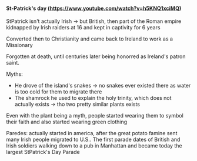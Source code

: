 
#### St-Patrick's day (https://www.youtube.com/watch?v=h5KNQ1xciMQ)
StPatrick isn't actually Irish -> but British, then part of the Roman empire
kidnapped by Irish raiders at 16 and kept in captivity for 6 years

Converted then to Christianity and came back to Ireland to work as a Missionary

Forgotten at death, until centuries later being honorred as Ireland's patron saint.

Myths:
- He drove of the island's snakes -> no snakes ever existed there as water is too cold for them to migrate there
- The shamrock he used to explain the holy trinity, which does not actually exists -> tho two pretty similar plants exists

Even with the plant being a myth, people started wearing them to symbol their faith and also started wearing green clothing

Paredes: actually started in america, after the great potato famine sent many Irish people migrated to U.S.. The first parade dates of British and Irish soldiers walking down to a pub in Manhattan and became today the largest StPatrick's Day Parade